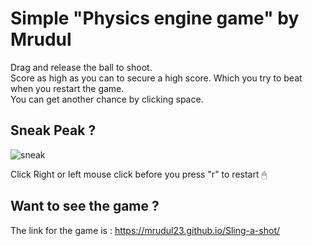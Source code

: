 # Simple "Physics engine game" by Mrudul
Drag and release the ball to shoot. <br>
Score as high as you can to secure a high score. Which you try to beat when you restart the game.<br>
You can get another chance by clicking space.

## Sneak Peak ?
![sneak](https://user-images.githubusercontent.com/74598719/113469889-cce7f880-946e-11eb-8d2f-0417a59ae650.gif)


Click Right or left mouse click before you press "r" to restart 🖱

## Want to see the game ?
The link for the game is : https://mrudul23.github.io/Sling-a-shot/
